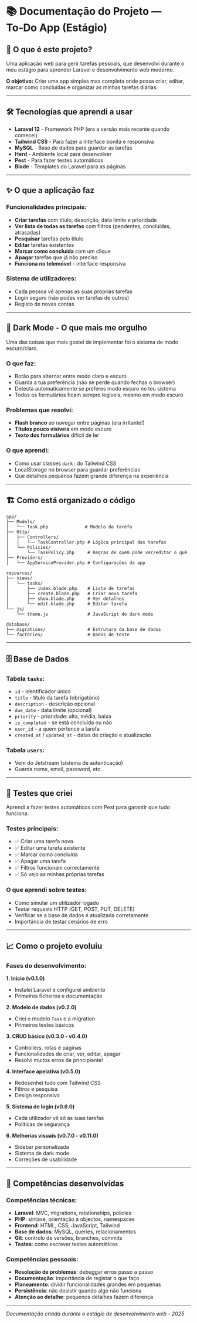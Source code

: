 # 📚 Documentação do Projeto — To‑Do App (Estágio)

## 🎯 O que é este projeto?

Uma aplicação web para gerir tarefas pessoais, que desenvolvi durante o meu estágio para aprender Laravel e desenvolvimento web moderno.

**O objetivo:** Criar uma app simples mas completa onde possa criar, editar, marcar como concluídas e organizar as minhas tarefas diárias.

---

## 🛠️ Tecnologias que aprendi a usar

-   **Laravel 12** - Framework PHP (era a versão mais recente quando comecei)
-   **Tailwind CSS** - Para fazer a interface bonita e responsiva
-   **MySQL** - Base de dados para guardar as tarefas
-   **Herd** - Ambiente local para desenvolver
-   **Pest** - Para fazer testes automáticos
-   **Blade** - Templates do Laravel para as páginas

---

## ✨ O que a aplicação faz

### Funcionalidades principais:

-   **Criar tarefas** com título, descrição, data limite e prioridade
-   **Ver lista de todas as tarefas** com filtros (pendentes, concluídas, atrasadas)
-   **Pesquisar** tarefas pelo título
-   **Editar** tarefas existentes
-   **Marcar como concluída** com um clique
-   **Apagar** tarefas que já não preciso
-   **Funciona no telemóvel** - interface responsiva

### Sistema de utilizadores:

-   Cada pessoa vê apenas as suas próprias tarefas
-   Login seguro (não podes ver tarefas de outros)
-   Registo de novas contas

---

## 🌙 Dark Mode - O que mais me orgulho

Uma das coisas que mais gostei de implementar foi o sistema de modo escuro/claro.

### O que faz:

-   Botão para alternar entre modo claro e escuro
-   Guarda a tua preferência (não se perde quando fechas o browser)
-   Detecta automaticamente se preferes modo escuro no teu sistema
-   Todos os formulários ficam sempre legíveis, mesmo em modo escuro

### Problemas que resolvi:

-   **Flash branco** ao navegar entre páginas (era irritante!)
-   **Títulos pouco visíveis** em modo escuro
-   **Texto dos formulários** difícil de ler

### O que aprendi:

-   Como usar classes `dark:` do Tailwind CSS
-   LocalStorage no browser para guardar preferências
-   Que detalhes pequenos fazem grande diferença na experiência

---

## 🏗️ Como está organizado o código

```
app/
├── Models/
│   └── Task.php              # Modelo da tarefa
├── Http/
│   ├── Controllers/
│   │   └── TaskController.php # Lógica principal das tarefas
│   └── Policies/
│       └── TaskPolicy.php     # Regras de quem pode ver/editar o quê
├── Providers/
│   └── AppServiceProvider.php # Configurações da app

resources/
├── views/
│   └── tasks/
│       ├── index.blade.php    # Lista de tarefas
│       ├── create.blade.php   # Criar nova tarefa
│       ├── show.blade.php     # Ver detalhes
│       └── edit.blade.php     # Editar tarefa
└── js/
    └── theme.js               # JavaScript do dark mode

database/
├── migrations/                # Estrutura da base de dados
└── factories/                 # Dados de teste
```

---

## 🗄️ Base de Dados

### Tabela `tasks`:

-   `id` - identificador único
-   `title` - título da tarefa (obrigatório)
-   `description` - descrição opcional
-   `due_date` - data limite (opcional)
-   `priority` - prioridade: alta, média, baixa
-   `is_completed` - se está concluída ou não
-   `user_id` - a quem pertence a tarefa
-   `created_at` / `updated_at` - datas de criação e atualização

### Tabela `users`:

-   Vem do Jetstream (sistema de autenticação)
-   Guarda nome, email, password, etc.

---

## 🧪 Testes que criei

Aprendi a fazer testes automáticos com Pest para garantir que tudo funciona:

### Testes principais:

-   ✅ Criar uma tarefa nova
-   ✅ Editar uma tarefa existente
-   ✅ Marcar como concluída
-   ✅ Apagar uma tarefa
-   ✅ Filtros funcionam correctamente
-   ✅ Só vejo as minhas próprias tarefas

### O que aprendi sobre testes:

-   Como simular um utilizador logado
-   Testar requests HTTP (GET, POST, PUT, DELETE)
-   Verificar se a base de dados é atualizada corretamente
-   Importância de testar cenários de erro

---

## 📈 Como o projeto evoluiu

### Fases do desenvolvimento:

**1. Início (v0.1.0)**

-   Instalei Laravel e configurei ambiente
-   Primeiros ficheiros e documentação

**2. Modelo de dados (v0.2.0)**

-   Criei o modelo `Task` e a migration
-   Primeiros testes básicos

**3. CRUD básico (v0.3.0 - v0.4.0)**

-   Controllers, rotas e páginas
-   Funcionalidades de criar, ver, editar, apagar
-   Resolvi muitos erros de principiante!

**4. Interface apelativa (v0.5.0)**

-   Redesenhei tudo com Tailwind CSS
-   Filtros e pesquisa
-   Design responsivo

**5. Sistema de login (v0.6.0)**

-   Cada utilizador vê só as suas tarefas
-   Políticas de segurança

**6. Melhorias visuais (v0.7.0 - v0.11.0)**

-   Sidebar personalizada
-   Sistema de dark mode
-   Correções de usabilidade

---

## 🚀 Competências desenvolvidas

### Competências técnicas:

-   **Laravel**: MVC, migrations, relationships, policies
-   **PHP**: sintaxe, orientação a objectos, namespaces
-   **Frontend**: HTML, CSS, JavaScript, Tailwind
-   **Base de dados**: MySQL, queries, relacionamentos
-   **Git**: controlo de versões, branches, commits
-   **Testes**: como escrever testes automáticos

### Competências pessoais:

-   **Resolução de problemas**: debuggar erros passo a passo
-   **Documentação**: importância de registar o que faço
-   **Planeamento**: dividir funcionalidades grandes em pequenas
-   **Persistência**: não desistir quando algo não funciona
-   **Atenção ao detalhe**: pequenos detalhes fazem diferença

---

_Documentação criada durante o estágio de desenvolvimento web - 2025_
